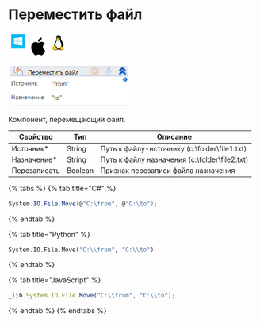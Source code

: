 # Переместить файл

![](../../../resources/activities/basic/files/image-100-1-1-1-1-1-1-1-2-192.png)

![](../../../resources/activities/basic/files/image-103.png)

Компонент, перемещающий файл.

| Свойство     | Тип     | Описание                                      |
| ------------ | ------- | --------------------------------------------- |
| Источник\*   | String  | Путь к файлу-источнику (c:\folder\file1.txt)  |
| Назначение\* | String  | Путь к файлу назначения (c:\folder\file2.txt) |
| Перезаписать | Boolean | Признак перезаписи файла назначения           |

{% tabs %}
{% tab title="C#" %}
```csharp
System.IO.File.Move(@"C:\from", @"C:\to");
```
{% endtab %}

{% tab title="Python" %}
```python
System.IO.File.Move("C:\\from", "C:\\to")
```
{% endtab %}

{% tab title="JavaScript" %}
```javascript
_lib.System.IO.File.Move("C:\\from", "C:\\to");
```
{% endtab %}
{% endtabs %}
